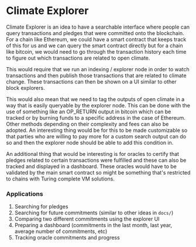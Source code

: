 # Climate Explorer

Climate Explorer is an idea to have a searchable interface where people can query transactions and pledges that were committed onto the blockchain. For a chain like Ethereum, we could have a smart contract that keeps track of this for us and we can query the smart contract directly but for a chain like bitcoin, we would need to go through the transaction history each time to figure out which transactions are related to open climate.

This would require that we run an indexing / explorer node in order to watch transactions and then publish those transactions that are related to climate change. These transactions can then be shown on a UI similar to other block explorers.

This would also mean that we need to tag the outputs of open climate in a way that is easily queryable by the explorer node. This can be done with the use of something like an OP_RETURN output in bitcoin which can be tracked or by burning funds to a specific address in the case of Ethereum. Other methods depending on their complexity and fees can also be adopted. An interesting thing would be for this to be made customizable so that parties who are willing to pay more for a custom search output can do so and then the explorer node should be able to add this condition in.

An additional thing that would be interesting is for oracles to certify that pledges related to certain transactions were fulfilled and these can also be tracked and displayed in a dashboard. These oracles would have to be validated by the main smart contract so might be something that's restricted to chains with Turing complete VM solutions.

### Applications

1. Searching for pledges
2. Searching for future commitments (similar to other ideas in `docs/`)
3. Comparing two different commitments using the explorer UI
4. Preparing a dashboard (commitments in the last month, last year, average number of commitments, etc)
5. Tracking oracle commitments and progress
